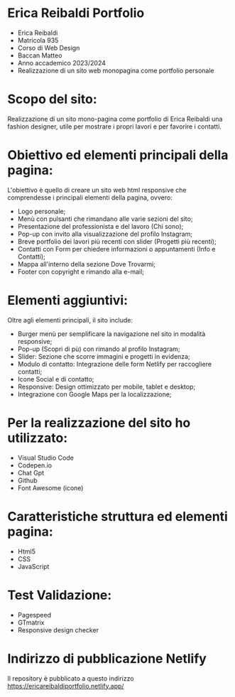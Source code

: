 # Erica Reibaldi Portfolio

- Erica Reibaldi
- Matricola 935
- Corso di Web Design
- Baccan Matteo
- Anno accademico 2023/2024
- Realizzazione di un sito web monopagina come portfolio personale

# Scopo del sito:
Realizzazione di un sito mono-pagina come portfolio di Erica Reibaldi una fashion designer, utile per mostrare i propri lavori e per favorire i contatti.

# Obiettivo ed elementi principali della pagina:
L'obiettivo è quello di creare un sito web html responsive che comprendesse i principali elementi della pagina, ovvero:

- Logo personale;
- Menù con pulsanti che rimandano alle varie sezioni del sito;
- Presentazione del professionista e del lavoro (Chi sono);
- Pop-up con invito alla visualizzazione del profilo Instagram;
- Breve portfolio dei lavori più recenti con slider (Progetti più recenti);
- Contatti con Form per chiedere informazioni o appuntamenti (Info e Contatti);
- Mappa all'interno della sezione Dove Trovarmi;
- Footer con copyright e rimando alla e-mail;

# Elementi aggiuntivi: 
Oltre agli elementi principali, il sito include:
- Burger menù per semplificare la navigazione nel sito in modalità responsive;
- Pop-up (Scopri di pù) con rimando al profilo Instagram;
- Slider: Sezione che scorre immagini e progetti in evidenza;
- Modulo di contatto: Integrazione delle form Netlify per raccogliere contatti;
- Icone Social e di contatto;
- Responsive: Design ottimizzato per mobile, tablet e desktop;
- Integrazione con Google Maps per la localizzazione;


# Per la realizzazione del sito ho utilizzato:
- Visual Studio Code
- Codepen.io
- Chat Gpt
- Github
- Font Awesome (icone)

# Caratteristiche struttura ed elementi pagina:
- Html5
- CSS
- JavaScript

# Test Validazione: 
- Pagespeed
- GTmatrix
- Responsive design checker

# Indirizzo di pubblicazione Netlify

Il repository è pubblicato a questo indirizzo https://ericareibaldiportfolio.netlify.app/




